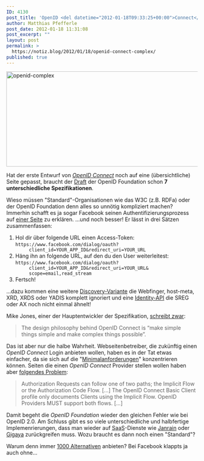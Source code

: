```yaml
---
ID: 4130
post_title: 'OpenID <del datetime="2012-01-18T09:33:25+00:00">Connect</del> Complex'
author: Matthias Pfefferle
post_date: 2012-01-18 11:31:08
post_excerpt: ""
layout: post
permalink: >
  https://notiz.blog/2012/01/18/openid-connect-complex/
published: true
---
```

<img src="http://notiz.blog/wp-content/uploads/2012/01/openid-complex.jpg" alt="openid-complex" width="600" height="250" class="aligncenter size-full wp-image-4138" />

Hat der erste Entwurf von <a href="http://web.archive.org/web/20110720081501/http://openidconnect.com/"><em>OpenID Connect</em></a> noch auf eine (übersichtliche) Seite gepasst, braucht der <a href="http://openid.net/connect/">Draft</a> der OpenID Foundation schon <strong>7 unterschiedliche Spezifikationen</strong>.

Wieso müssen "Standard"-Organisationen wie das W3C (z.B. RDFa) oder der OpenID Foundation denn alles so unnötig kompliziert machen? Immerhin schafft es ja sogar Facebook seinen Authentifizierungsprozess auf <a href="http://developers.facebook.com/docs/authentication/">einer Seite</a> zu erklären. ...und noch besser! Er lässt in drei Sätzen zusammenfassen:

<ol><li>Hol dir über folgende URL einen Access-Token:
<code>https://www.facebook.com/dialog/oauth?
     client_id=YOUR_APP_ID&redirect_uri=YOUR_URL</code></li>
<li>Häng ihn an folgende URL, auf den du den User weiterleitest:
<code>https://www.facebook.com/dialog/oauth?
     client_id=YOUR_APP_ID&redirect_uri=YOUR_URL&
     scope=email,read_stream</code></li>
<li>Fertsch!</li>
</ol>

...dazu kommen eine weitere <a href="http://openid.net/specs/openid-connect-discovery-1_0.html">Discovery-Variante</a> die Webfinger, host-meta, XRD, XRDS oder YADIS komplett ignoriert und eine <a href="http://openid.net/specs/openid-connect-messages-1_0.html#anchor14">Identity-API</a> die SREG oder AX noch nicht einmal ähnelt!

Mike Jones, einer der Hauptentwickler der Spezifikation, <a href="http://self-issued.info/?p=619">schreibt zwar</a>:

<blockquote>The design philosophy behind OpenID Connect is “make simple things simple and make complex things possible”.</blockquote>

Das ist aber nur die halbe Wahrheit. Webseitenbetreiber, die zukünftig einen <em>OpenID Connect</em> Login anbieten wollen, haben es in der Tat etwas einfacher, da sie sich auf die "<a href="http://openid.net/specs/openid-connect-basic-1_0.html">Minimalanforderungen</a>" konzentrieren können. Seiten die einen <em>OpenID Connect</em> Provider stellen wollen haben aber <a href="http://openid.net/specs/openid-connect-basic-1_0.html#anchor2">folgendes Problem</a>:

<blockquote>Authorization Requests can follow one of two paths; the Implicit Flow or the Authorization Code Flow. [...]
The OpenID Connect Basic Client profile only documents Clients using the Implicit Flow. OpenID Providers MUST support both flows. [...]</blockquote>

Damit begeht die <em>OpenID Foundation</em> wieder den gleichen Fehler wie bei OpenID 2.0. Am Schluss gibt es so viele unterschiedliche und halbfertige Implemenrierungen, dass man wieder auf <abbr title="Software As A Service">SaaS</abbr>-Dienste wie <a href="http://www.janrain.com/products/engage/social-login">Janrain</a> oder <a href="http://www.gigya.com/">Gigaya</a> zurückgreifen muss. Wozu braucht es dann noch einen "Standard"?

Warum denn immer <a href="http://notiz.blog/2011/11/15/oalternative/">1000 Alternativen</a> anbieten? Bei Facebook klappts ja auch ohne...